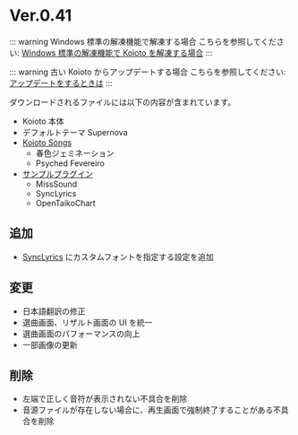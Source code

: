 # Ver.0.41

<!-- ユーザーインタフェースの見た目を統一し、パフォーマンスの改善も行った Ver. です。2021 年 3 月 16 日に公開されました。 -->

<!-- <Download link="/files/Koioto-Ver.0.41.zip" label="Ver.0.41">ダウンロード (26.2 MB)</Download> -->

<!-- SHA1: `E4C45454C0DDCB78CEF7746C727EA2CAC8D9205C` -->

::: warning Windows 標準の解凍機能で解凍する場合
こちらを参照してください: [Windows 標準の解凍機能で Koioto を解凍する場合](/unzip.html)
:::

::: warning 古い Koioto からアップデートする場合
こちらを参照してください: [アップデートをするときは](/update.html)
:::

ダウンロードされるファイルには以下の内容が含まれています。

- Koioto 本体
- デフォルトテーマ Supernova
- [Koioto Songs](/features/koioto-songs.html)
  - 春色ジェミネーション
  - Psyched Fevereiro
- [サンプルプラグイン](/plugin/samples.html)
  - MissSound
  - SyncLyrics
  - OpenTaikoChart

## 追加

- [SyncLyrics](/plugin/samples.html#synclyrics) にカスタムフォントを指定する設定を追加

## 変更

- 日本語翻訳の修正
- 選曲画面、リザルト画面の UI を統一
- 選曲画面のパフォーマンスの向上
- 一部画像の更新

## 削除

- 左端で正しく音符が表示されない不具合を削除
- 音源ファイルが存在しない場合に、再生画面で強制終了することがある不具合を削除